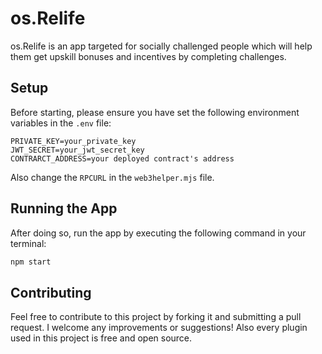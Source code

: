 # os.Relife

os.Relife is an app targeted for socially challenged people which will help them get upskill bonuses and incentives by completing challenges.

## Setup

Before starting, please ensure you have set the following environment variables in the `.env` file:

```plaintext
PRIVATE_KEY=your_private_key
JWT_SECRET=your_jwt_secret_key
CONTRARCT_ADDRESS=your deployed contract's address
```
Also change the `RPCURL` in the `web3helper.mjs` file.
## Running the App

After doing so, run the app by executing the following command in your terminal:

```bash
npm start
```

## Contributing

Feel free to contribute to this project by forking it and submitting a pull request. I welcome any improvements or suggestions! Also every plugin used in this project is free and open source.

